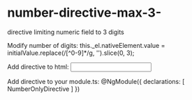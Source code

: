 # number-directive-max-3-
directive limiting numeric field to 3 digits

Modify number of digits: this._el.nativeElement.value = initialValue.replace(/[^0-9]*/g, '').slice(0, 3);

Add directive to html: <input type="number" pInputText formControlName="yourControlName" appNumberOnly>

Add directive to your module.ts: @NgModule({ declarations: [ NumberOnlyDirective ] })

